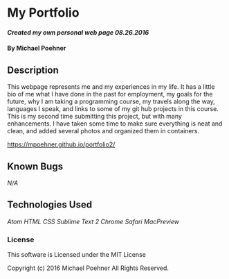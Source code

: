 # My Portfolio

#### _Created my own personal web page 08.26.2016_

#### By Michael Poehner

## Description

This webpage represents me and my experiences in my life. It has a little bio of me what I have done in the past for employment, my goals for the future, why I am taking a programming course, my travels along the way, languages I speak, and links to some of my git hub projects in this course. This is my second time submitting this project, but with many enhancements. I have taken some time to make sure everything is neat and clean, and added several photos and organized them in containers.

https://mpoehner.github.io/portfolio2/
## Known Bugs

_N/A_

## Technologies Used

_Atom_
_HTML_
_CSS_
_Sublime Text 2_
_Chrome_
_Safari_
_MacPreview_

### License

This software is Licensed under the MIT License



Copyright (c) 2016 Michael Poehner All Rights Reserved.
